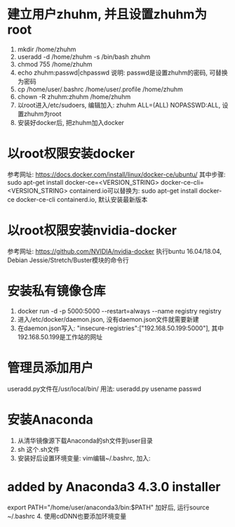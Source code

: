 # 建立用户zhuhm, 并且设置zhuhm为root
1. mkdir /home/zhuhm
2. useradd -d /home/zhuhm -s /bin/bash zhuhm
3. chmod 755 /home/zhuhm
4. echo zhuhm:passwd|chpasswd  说明: passwd是设置zhuhm的密码, 可替换为密码
5. cp /home/user/.bashrc /home/user/.profile /home/zhuhm
6. chown -R zhuhm:zhuhm /home/zhuhm
7. 以root进入/etc/sudoers, 编辑加入: zhuhm	ALL=(ALL) NOPASSWD:ALL, 设置zhuhm为root
8. 安装好docker后, 把zhuhm加入docker

# 以root权限安装docker
参考网址: https://docs.docker.com/install/linux/docker-ce/ubuntu/
其中步骤: sudo apt-get install docker-ce=<VERSION_STRING> docker-ce-cli=<VERSION_STRING> containerd.io可以替换为:
sudo apt-get install docker-ce docker-ce-cli containerd.io, 默认安装最新版本

# 以root权限安装nvidia-docker
参考网址: https://github.com/NVIDIA/nvidia-docker
执行buntu 16.04/18.04, Debian Jessie/Stretch/Buster模块的命令行

# 安装私有镜像仓库
1. docker run -d -p 5000:5000 --restart=always --name registry registry
2. 进入/etc/docker/daemon.json, 没有daemon.json文件就需要新建
3. 在daemon.json写入: "insecure-registries":["192.168.50.199:5000"], 其中192.168.50.199是工作站的网址

# 管理员添加用户
useradd.py文件在/usr/local/bin/
用法: useradd.py usename passwd

# 安装Anaconda
1. 从清华镜像源下载Anaconda的sh文件到user目录
2. sh 这个.sh文件
3. 安装好后设置环境变量:
vim编辑~/.bashrc, 加入:
# added by Anaconda3 4.3.0 installer
export PATH="/home/user/anaconda3/bin:$PATH"
加好后, 运行source ~/.bashrc
4. 使用cdDNN也要添加环境变量
